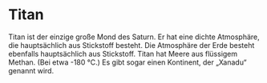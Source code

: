 # Titan

Titan ist der einzige große Mond des Saturn. Er hat eine dichte Atmosphäre, die
hauptsächlich aus Stickstoff besteht. Die Atmosphäre der Erde besteht ebenfalls
hauptsächlich aus Stickstoff. Titan hat Meere aus flüssigem Methan. (Bei etwa
-180 °C.) Es gibt sogar einen Kontinent, der „Xanadu“ genannt wird.
